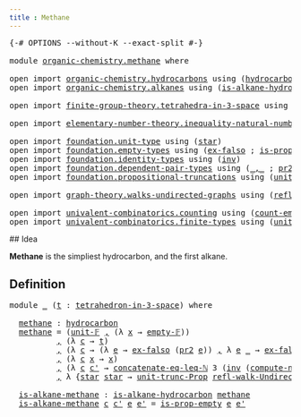 ```yaml
---
title : Methane
---
```

<pre class="Agda"><a id="33" class="Symbol">{-#</a> <a id="37" class="Keyword">OPTIONS</a> <a id="45" class="Pragma">--without-K</a> <a id="57" class="Pragma">--exact-split</a> <a id="71" class="Symbol">#-}</a>

<a id="76" class="Keyword">module</a> <a id="83" href="organic-chemistry.methane.html" class="Module">organic-chemistry.methane</a> <a id="109" class="Keyword">where</a>

<a id="116" class="Keyword">open</a> <a id="121" class="Keyword">import</a> <a id="128" href="organic-chemistry.hydrocarbons.html" class="Module">organic-chemistry.hydrocarbons</a> <a id="159" class="Keyword">using</a> <a id="165" class="Symbol">(</a><a id="166" href="organic-chemistry.hydrocarbons.html#1564" class="Function">hydrocarbon</a><a id="177" class="Symbol">)</a>
<a id="179" class="Keyword">open</a> <a id="184" class="Keyword">import</a> <a id="191" href="organic-chemistry.alkanes.html" class="Module">organic-chemistry.alkanes</a> <a id="217" class="Keyword">using</a> <a id="223" class="Symbol">(</a><a id="224" href="organic-chemistry.alkanes.html#414" class="Function">is-alkane-hydrocarbon</a><a id="245" class="Symbol">)</a>

<a id="248" class="Keyword">open</a> <a id="253" class="Keyword">import</a> <a id="260" href="finite-group-theory.tetrahedra-in-3-space.html" class="Module">finite-group-theory.tetrahedra-in-3-space</a> <a id="302" class="Keyword">using</a> <a id="308" class="Symbol">(</a><a id="309" href="finite-group-theory.tetrahedra-in-3-space.html#842" class="Function">tetrahedron-in-3-space</a><a id="331" class="Symbol">)</a>

<a id="334" class="Keyword">open</a> <a id="339" class="Keyword">import</a> <a id="346" href="elementary-number-theory.inequality-natural-numbers.html" class="Module">elementary-number-theory.inequality-natural-numbers</a> <a id="398" class="Keyword">using</a> <a id="404" class="Symbol">(</a><a id="405" href="elementary-number-theory.inequality-natural-numbers.html#3088" class="Function">concatenate-eq-leq-ℕ</a><a id="425" class="Symbol">)</a>

<a id="428" class="Keyword">open</a> <a id="433" class="Keyword">import</a> <a id="440" href="foundation.unit-type.html" class="Module">foundation.unit-type</a> <a id="461" class="Keyword">using</a> <a id="467" class="Symbol">(</a><a id="468" href="foundation.unit-type.html#1108" class="InductiveConstructor">star</a><a id="472" class="Symbol">)</a>
<a id="474" class="Keyword">open</a> <a id="479" class="Keyword">import</a> <a id="486" href="foundation.empty-types.html" class="Module">foundation.empty-types</a> <a id="509" class="Keyword">using</a> <a id="515" class="Symbol">(</a><a id="516" href="foundation-core.empty-types.html#1160" class="Function">ex-falso</a> <a id="525" class="Symbol">;</a> <a id="527" href="foundation-core.empty-types.html#2377" class="Function">is-prop-empty</a><a id="540" class="Symbol">)</a>
<a id="542" class="Keyword">open</a> <a id="547" class="Keyword">import</a> <a id="554" href="foundation.identity-types.html" class="Module">foundation.identity-types</a> <a id="580" class="Keyword">using</a> <a id="586" class="Symbol">(</a><a id="587" href="foundation-core.identity-types.html#2729" class="Function">inv</a><a id="590" class="Symbol">)</a>
<a id="592" class="Keyword">open</a> <a id="597" class="Keyword">import</a> <a id="604" href="foundation.dependent-pair-types.html" class="Module">foundation.dependent-pair-types</a> <a id="636" class="Keyword">using</a> <a id="642" class="Symbol">(</a><a id="643" href="foundation-core.dependent-pair-types.html#692" class="InductiveConstructor Operator">_,_</a> <a id="647" class="Symbol">;</a> <a id="649" href="foundation-core.dependent-pair-types.html#617" class="Field">pr2</a><a id="652" class="Symbol">)</a>
<a id="654" class="Keyword">open</a> <a id="659" class="Keyword">import</a> <a id="666" href="foundation.propositional-truncations.html" class="Module">foundation.propositional-truncations</a> <a id="703" class="Keyword">using</a> <a id="709" class="Symbol">(</a><a id="710" href="foundation.propositional-truncations.html#2293" class="Function">unit-trunc-Prop</a><a id="725" class="Symbol">)</a>

<a id="728" class="Keyword">open</a> <a id="733" class="Keyword">import</a> <a id="740" href="graph-theory.walks-undirected-graphs.html" class="Module">graph-theory.walks-undirected-graphs</a> <a id="777" class="Keyword">using</a> <a id="783" class="Symbol">(</a><a id="784" href="graph-theory.walks-undirected-graphs.html#1490" class="InductiveConstructor">refl-walk-Undirected-Graph</a><a id="810" class="Symbol">)</a>

<a id="813" class="Keyword">open</a> <a id="818" class="Keyword">import</a> <a id="825" href="univalent-combinatorics.counting.html" class="Module">univalent-combinatorics.counting</a> <a id="858" class="Keyword">using</a> <a id="864" class="Symbol">(</a><a id="865" href="univalent-combinatorics.counting.html#4897" class="Function">count-empty</a><a id="876" class="Symbol">)</a>
<a id="878" class="Keyword">open</a> <a id="883" class="Keyword">import</a> <a id="890" href="univalent-combinatorics.finite-types.html" class="Module">univalent-combinatorics.finite-types</a> <a id="927" class="Keyword">using</a> <a id="933" class="Symbol">(</a><a id="934" href="univalent-combinatorics.finite-types.html#8912" class="Function">unit-𝔽</a> <a id="941" class="Symbol">;</a> <a id="943" href="univalent-combinatorics.finite-types.html#7915" class="Function">empty-𝔽</a> <a id="951" class="Symbol">;</a> <a id="953" href="univalent-combinatorics.finite-types.html#13033" class="Function">compute-number-of-elements-is-finite</a> <a id="990" class="Symbol">;</a> <a id="992" href="univalent-combinatorics.finite-types.html#7832" class="Function">is-finite-empty</a><a id="1007" class="Symbol">)</a>
</pre>## Idea

**Methane** is the simpliest hydrocarbon, and the first alkane.

## Definition
<pre class="Agda"><a id="1109" class="Keyword">module</a> <a id="1116" href="organic-chemistry.methane.html#1116" class="Module">_</a> <a id="1118" class="Symbol">(</a><a id="1119" href="organic-chemistry.methane.html#1119" class="Bound">t</a> <a id="1121" class="Symbol">:</a> <a id="1123" href="finite-group-theory.tetrahedra-in-3-space.html#842" class="Function">tetrahedron-in-3-space</a><a id="1145" class="Symbol">)</a> <a id="1147" class="Keyword">where</a>

  <a id="1156" href="organic-chemistry.methane.html#1156" class="Function">methane</a> <a id="1164" class="Symbol">:</a> <a id="1166" href="organic-chemistry.hydrocarbons.html#1564" class="Function">hydrocarbon</a>
  <a id="1180" href="organic-chemistry.methane.html#1156" class="Function">methane</a> <a id="1188" class="Symbol">=</a> <a id="1190" class="Symbol">(</a><a id="1191" href="univalent-combinatorics.finite-types.html#8912" class="Function">unit-𝔽</a> <a id="1198" href="foundation-core.dependent-pair-types.html#692" class="InductiveConstructor Operator">,</a> <a id="1200" class="Symbol">(λ</a> <a id="1203" href="organic-chemistry.methane.html#1203" class="Bound">x</a> <a id="1205" class="Symbol">→</a> <a id="1207" href="univalent-combinatorics.finite-types.html#7915" class="Function">empty-𝔽</a><a id="1214" class="Symbol">))</a>
          <a id="1227" href="foundation-core.dependent-pair-types.html#692" class="InductiveConstructor Operator">,</a> <a id="1229" class="Symbol">(λ</a> <a id="1232" href="organic-chemistry.methane.html#1232" class="Bound">c</a> <a id="1234" class="Symbol">→</a> <a id="1236" href="organic-chemistry.methane.html#1119" class="Bound">t</a><a id="1237" class="Symbol">)</a>
          <a id="1249" href="foundation-core.dependent-pair-types.html#692" class="InductiveConstructor Operator">,</a> <a id="1251" class="Symbol">(λ</a> <a id="1254" href="organic-chemistry.methane.html#1254" class="Bound">c</a> <a id="1256" class="Symbol">→</a> <a id="1258" class="Symbol">(λ</a> <a id="1261" href="organic-chemistry.methane.html#1261" class="Bound">e</a> <a id="1263" class="Symbol">→</a> <a id="1265" href="foundation-core.empty-types.html#1160" class="Function">ex-falso</a> <a id="1274" class="Symbol">(</a><a id="1275" href="foundation-core.dependent-pair-types.html#617" class="Field">pr2</a> <a id="1279" href="organic-chemistry.methane.html#1261" class="Bound">e</a><a id="1280" class="Symbol">))</a> <a id="1283" href="foundation-core.dependent-pair-types.html#692" class="InductiveConstructor Operator">,</a> <a id="1285" class="Symbol">λ</a> <a id="1287" href="organic-chemistry.methane.html#1287" class="Bound">e</a> <a id="1289" href="organic-chemistry.methane.html#1289" class="Bound">_</a> <a id="1291" class="Symbol">→</a> <a id="1293" href="foundation-core.empty-types.html#1160" class="Function">ex-falso</a> <a id="1302" class="Symbol">(</a><a id="1303" href="foundation-core.dependent-pair-types.html#617" class="Field">pr2</a> <a id="1307" href="organic-chemistry.methane.html#1287" class="Bound">e</a><a id="1308" class="Symbol">))</a>
          <a id="1321" href="foundation-core.dependent-pair-types.html#692" class="InductiveConstructor Operator">,</a> <a id="1323" class="Symbol">(λ</a> <a id="1326" href="organic-chemistry.methane.html#1326" class="Bound">c</a> <a id="1328" href="organic-chemistry.methane.html#1328" class="Bound">x</a> <a id="1330" class="Symbol">→</a> <a id="1332" href="organic-chemistry.methane.html#1328" class="Bound">x</a><a id="1333" class="Symbol">)</a>
          <a id="1345" href="foundation-core.dependent-pair-types.html#692" class="InductiveConstructor Operator">,</a> <a id="1347" class="Symbol">(λ</a> <a id="1350" href="organic-chemistry.methane.html#1350" class="Bound">c</a> <a id="1352" href="organic-chemistry.methane.html#1352" class="Bound">c&#39;</a> <a id="1355" class="Symbol">→</a> <a id="1357" href="elementary-number-theory.inequality-natural-numbers.html#3088" class="Function">concatenate-eq-leq-ℕ</a> <a id="1378" class="Number">3</a> <a id="1380" class="Symbol">(</a><a id="1381" href="foundation-core.identity-types.html#2729" class="Function">inv</a> <a id="1385" class="Symbol">(</a><a id="1386" href="univalent-combinatorics.finite-types.html#13033" class="Function">compute-number-of-elements-is-finite</a> <a id="1423" href="univalent-combinatorics.counting.html#4897" class="Function">count-empty</a> <a id="1435" href="univalent-combinatorics.finite-types.html#7832" class="Function">is-finite-empty</a><a id="1450" class="Symbol">))</a> <a id="1453" href="foundation.unit-type.html#1108" class="InductiveConstructor">star</a><a id="1457" class="Symbol">)</a>
          <a id="1469" href="foundation-core.dependent-pair-types.html#692" class="InductiveConstructor Operator">,</a> <a id="1471" class="Symbol">λ</a> <a id="1473" class="Symbol">{</a><a id="1474" href="foundation.unit-type.html#1108" class="InductiveConstructor">star</a> <a id="1479" href="foundation.unit-type.html#1108" class="InductiveConstructor">star</a> <a id="1484" class="Symbol">→</a> <a id="1486" href="foundation.propositional-truncations.html#2293" class="Function">unit-trunc-Prop</a> <a id="1502" href="graph-theory.walks-undirected-graphs.html#1490" class="InductiveConstructor">refl-walk-Undirected-Graph</a><a id="1528" class="Symbol">}</a>

  <a id="1533" href="organic-chemistry.methane.html#1533" class="Function">is-alkane-methane</a> <a id="1551" class="Symbol">:</a> <a id="1553" href="organic-chemistry.alkanes.html#414" class="Function">is-alkane-hydrocarbon</a> <a id="1575" href="organic-chemistry.methane.html#1156" class="Function">methane</a>
  <a id="1585" href="organic-chemistry.methane.html#1533" class="Function">is-alkane-methane</a> <a id="1603" href="organic-chemistry.methane.html#1603" class="Bound">c</a> <a id="1605" href="organic-chemistry.methane.html#1605" class="Bound">c&#39;</a> <a id="1608" href="organic-chemistry.methane.html#1608" class="Bound">e</a> <a id="1610" href="organic-chemistry.methane.html#1610" class="Bound">e&#39;</a> <a id="1613" class="Symbol">=</a> <a id="1615" href="foundation-core.empty-types.html#2377" class="Function">is-prop-empty</a> <a id="1629" href="organic-chemistry.methane.html#1608" class="Bound">e</a> <a id="1631" href="organic-chemistry.methane.html#1610" class="Bound">e&#39;</a>
</pre>